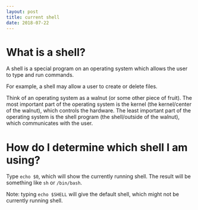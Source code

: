 ```yaml
---
layout: post
title: current shell
date: 2018-07-22
---
```


# What is a shell?

A shell is a special program on an operating system which allows the user to type and run commands.

For example, a shell may allow a user to create or delete files.

Think of an operating system as a walnut (or some other piece of fruit). The most important part of the operating system is the kernel (the kernel/center of the walnut), which controls the hardware. The least important part of the operating system is the shell program (the shell/outside of the walnut), which communicates with the user.

# How do I determine which shell I am using?

Type ```echo $0```, which will show the currently running shell. The result will be something like ```sh``` or ```/bin/bash```.

Note: typing ```echo $SHELL``` will give the default shell, which might not be currently running shell.
